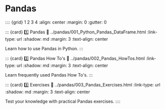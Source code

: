 # Pandas

:::: {grid} 1 2 3 4
:align: center
:margin: 0
:gutter: 0

::: {card} 1️⃣ Pandas
:link: ../pandas/001_Python_Pandas_DataFrame.html
:link-type: url
:shadow: md
:margin: 3
:text-align: center

Learn how to use Pandas in Python.
:::

::: {card} 2️⃣ Pandas How To's
:link: ../pandas/002_Pandas_HowTos.html
:link-type: url
:shadow: md
:margin: 3
:text-align: center

Learn frequently used Pandas How To's.
:::

::: {card} 3️⃣ Exercises
:link: ../pandas/003_Pandas_Exercises.html
:link-type: url
:shadow: md
:margin: 3
:text-align: center

Test your knowledge with practical Pandas exercises.
::::
